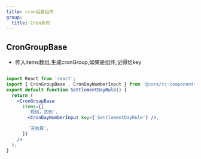 ```yaml
---
title: cron组装组件
group:
  title: Cron系列
---
```



## CronGroupBase

- 传入items数组,生成cronGroup,如果是组件,记得给key

```jsx

import React from 'react';
import { CronGroupBase , CronDayNumberInput } from '@core/rc-components';
export default function SettlementDayRule() {
  return (
    <CronGroupBase
      items={[
        '现结，货到',
        <CronDayNumberInput key={'SettlementDayRule'} />,

        '天结算',
      ]}
    />
  );
}

```

<API  src="./CronGroup.tsx"></API>